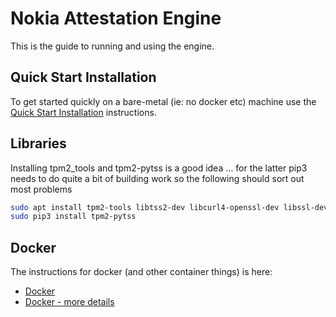# Nokia Attestation Engine

This is the guide to running and using the engine.

## Quick Start Installation

To get started quickly on a bare-metal (ie: no docker etc) machine use the [Quick Start Installation](quickstart/installation.md) instructions.


## Libraries

Installing tpm2_tools and tpm2-pytss is a good idea ... for the latter pip3 needs to do quite a bit of building work so the following should sort out most problems

```bash
sudo apt install tpm2-tools libtss2-dev libcurl4-openssl-dev libssl-dev libjson-c-dev libtss2-fapi1
sudo pip3 install tpm2-pytss
```


## Docker
The instructions for docker (and other container things) is here:

* [Docker](docker.md)
* [Docker - more details](docker2.md)